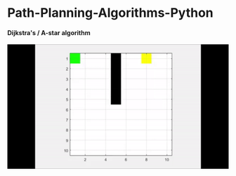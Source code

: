 # Path-Planning-Algorithms-Python

#### Dijkstra's / A-star algorithm
![aly_text](https://github.com/karthikram05/Path-Planning-Algorithms-Python/blob/master/Results/upload.gif)


